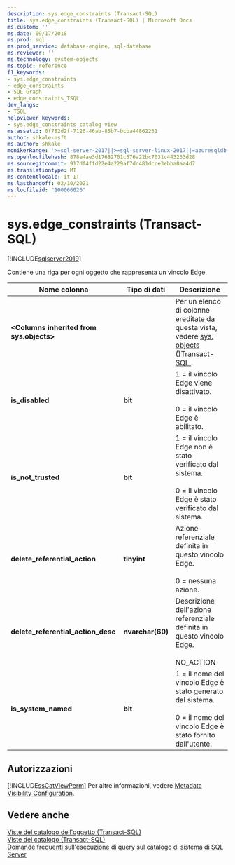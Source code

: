 ```yaml
---
description: sys.edge_constraints (Transact-SQL)
title: sys.edge_constraints (Transact-SQL) | Microsoft Docs
ms.custom: ''
ms.date: 09/17/2018
ms.prod: sql
ms.prod_service: database-engine, sql-database
ms.reviewer: ''
ms.technology: system-objects
ms.topic: reference
f1_keywords:
- sys.edge_constraints
- edge_constraints
- SQL Graph
- edge_constraints_TSQL
dev_langs:
- TSQL
helpviewer_keywords:
- sys.edge_constraints catalog view
ms.assetid: 0f782d2f-7126-46ab-85b7-bcba44862231
author: shkale-msft
ms.author: shkale
monikerRange: '>=sql-server-2017||>=sql-server-linux-2017||=azuresqldb-mi-current'
ms.openlocfilehash: 878e4ae3d17682701c576a22bc7031c443233d28
ms.sourcegitcommit: 917df4ffd22e4a229af7dc481dcce3ebba0aa4d7
ms.translationtype: MT
ms.contentlocale: it-IT
ms.lasthandoff: 02/10/2021
ms.locfileid: "100066026"
---
```

# <a name="sysedge_constraints-transact-sql"></a>sys.edge_constraints (Transact-SQL)
[!INCLUDE[sqlserver2019](../../includes/applies-to-version/sqlserver2019.md)]

Contiene una riga per ogni oggetto che rappresenta un vincolo Edge. 
  
|Nome colonna|Tipo di dati|Descrizione|  
|-----------------|---------------|-----------------|  
|**\<Columns inherited from sys.objects>**||Per un elenco di colonne ereditate da questa vista, vedere [sys. objects &#40;&#41;Transact-SQL ](../../relational-databases/system-catalog-views/sys-objects-transact-sql.md).|  
|**is_disabled**|**bit**|1 = il vincolo Edge viene disattivato.<br /><br /> 0 = il vincolo Edge è abilitato.|  
|**is_not_trusted**|**bit**|1 = il vincolo Edge non è stato verificato dal sistema.<br /><br /> 0 = il vincolo Edge è stato verificato dal sistema.|  
|**delete_referential_action**|**tinyint**|Azione referenziale definita in questo vincolo Edge.<br /><br />0 = nessuna azione.|  
|**delete_referential_action_desc**|**nvarchar(60)**|Descrizione dell'azione referenziale definita in questo vincolo Edge.<br /><br />NO_ACTION|  
|**is_system_named**|**bit**|1 = il nome del vincolo Edge è stato generato dal sistema.<br /><br />0 = il nome del vincolo Edge è stato fornito dall'utente.|  
  
## <a name="permissions"></a>Autorizzazioni  
 [!INCLUDE[ssCatViewPerm](../../includes/sscatviewperm-md.md)] Per altre informazioni, vedere [Metadata Visibility Configuration](../../relational-databases/security/metadata-visibility-configuration.md).  
  
## <a name="see-also"></a>Vedere anche  
 [Viste del catalogo dell'oggetto &#40;Transact-SQL&#41;](../../relational-databases/system-catalog-views/object-catalog-views-transact-sql.md)   
 [Viste del catalogo &#40;Transact-SQL&#41;](../../relational-databases/system-catalog-views/catalog-views-transact-sql.md)   
 [Domande frequenti sull'esecuzione di query sul catalogo di sistema di SQL Server](../../relational-databases/system-catalog-views/querying-the-sql-server-system-catalog-faq.md)  
  
  
